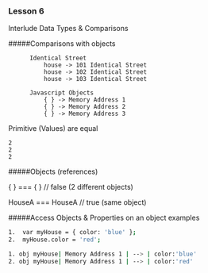 ### Lesson 6 
Interlude Data Types & Comparisons

#####Comparisons with objects
          
          Identical Street
              house -> 101 Identical Street
              house -> 102 Identical Street
              house -> 103 Identical Street

          Javascript Objects
              { } -> Memory Address 1
              { } -> Memory Address 2
              { } -> Memory Address 3

Primitive (Values) are equal

    2
    2
    2

#####Objects (references)

{ } === { } // false (2 different objects)
          
HouseA === HouseA // true (same object)

#####Access Objects & Properties on an object examples

```sh
1.  var myHouse = { color: 'blue' };
2.  myHouse.color = 'red';
```
```sh
1. obj myHouse| Memory Address 1 | --> | color:'blue'
2. obj myHouse| Memory Address 1 | --> | color:'red'
```   